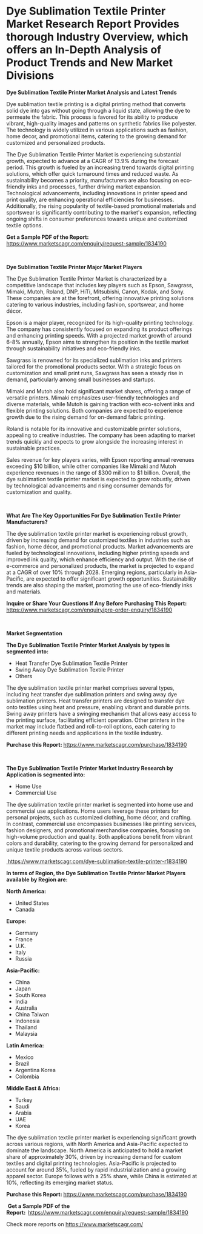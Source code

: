 <p><h1>Dye Sublimation Textile Printer Market Research Report Provides thorough Industry Overview, which offers an In-Depth Analysis of Product Trends and New Market Divisions</h1></p><p><strong>Dye Sublimation Textile Printer Market Analysis and Latest Trends</strong></p>
<p><p>Dye sublimation textile printing is a digital printing method that converts solid dye into gas without going through a liquid state, allowing the dye to permeate the fabric. This process is favored for its ability to produce vibrant, high-quality images and patterns on synthetic fabrics like polyester. The technology is widely utilized in various applications such as fashion, home decor, and promotional items, catering to the growing demand for customized and personalized products.</p><p>The Dye Sublimation Textile Printer Market is experiencing substantial growth, expected to advance at a CAGR of 13.9% during the forecast period. This growth is fueled by an increasing trend towards digital printing solutions, which offer quick turnaround times and reduced waste. As sustainability becomes a priority, manufacturers are also focusing on eco-friendly inks and processes, further driving market expansion. Technological advancements, including innovations in printer speed and print quality, are enhancing operational efficiencies for businesses. Additionally, the rising popularity of textile-based promotional materials and sportswear is significantly contributing to the market's expansion, reflecting ongoing shifts in consumer preferences towards unique and customized textile options.</p></p>
<p><strong>Get a Sample PDF of the Report:&nbsp;</strong> <a href="https://www.marketscagr.com/enquiry/request-sample/1834190?utm_campaign=1869&utm_medium=2&utm_source=Github&utm_content=ia&utm_term=22022025&utm_id=dye-sublimation-textile-printer">https://www.marketscagr.com/enquiry/request-sample/1834190</a></p>
<p>&nbsp;</p>
<p><strong>Dye Sublimation Textile Printer Major Market Players</strong></p>
<p><p>The Dye Sublimation Textile Printer Market is characterized by a competitive landscape that includes key players such as Epson, Sawgrass, Mimaki, Mutoh, Roland, DNP, HiTi, Mitsubishi, Canon, Kodak, and Sony. These companies are at the forefront, offering innovative printing solutions catering to various industries, including fashion, sportswear, and home décor.</p><p>Epson is a major player, recognized for its high-quality printing technology. The company has consistently focused on expanding its product offerings and enhancing printing speeds. With a projected market growth of around 6-8% annually, Epson aims to strengthen its position in the textile market through sustainability initiatives and eco-friendly inks.</p><p>Sawgrass is renowned for its specialized sublimation inks and printers tailored for the promotional products sector. With a strategic focus on customization and small print runs, Sawgrass has seen a steady rise in demand, particularly among small businesses and startups.</p><p>Mimaki and Mutoh also hold significant market shares, offering a range of versatile printers. Mimaki emphasizes user-friendly technologies and diverse materials, while Mutoh is gaining traction with eco-solvent inks and flexible printing solutions. Both companies are expected to experience growth due to the rising demand for on-demand fabric printing.</p><p>Roland is notable for its innovative and customizable printer solutions, appealing to creative industries. The company has been adapting to market trends quickly and expects to grow alongside the increasing interest in sustainable practices.</p><p>Sales revenue for key players varies, with Epson reporting annual revenues exceeding $10 billion, while other companies like Mimaki and Mutoh experience revenues in the range of $300 million to $1 billion. Overall, the dye sublimation textile printer market is expected to grow robustly, driven by technological advancements and rising consumer demands for customization and quality.</p></p>
<p>&nbsp;</p>
<p><strong>What Are The Key Opportunities For Dye Sublimation Textile Printer Manufacturers?</strong></p>
<p><p>The dye sublimation textile printer market is experiencing robust growth, driven by increasing demand for customized textiles in industries such as fashion, home décor, and promotional products. Market advancements are fueled by technological innovations, including higher printing speeds and improved ink quality, which enhance efficiency and output. With the rise of e-commerce and personalized products, the market is projected to expand at a CAGR of over 10% through 2028. Emerging regions, particularly in Asia-Pacific, are expected to offer significant growth opportunities. Sustainability trends are also shaping the market, promoting the use of eco-friendly inks and materials.</p></p>
<p><strong>Inquire or Share Your Questions If Any Before Purchasing This Report:</strong> <a href="https://www.marketscagr.com/enquiry/pre-order-enquiry/1834190?utm_campaign=1869&utm_medium=2&utm_source=Github&utm_content=ia&utm_term=22022025&utm_id=dye-sublimation-textile-printer">https://www.marketscagr.com/enquiry/pre-order-enquiry/1834190</a></p>
<p>&nbsp;</p>
<p><strong>Market Segmentation</strong></p>
<p><strong>The Dye Sublimation Textile Printer Market Analysis by types is segmented into:</strong></p>
<p><ul><li>Heat Transfer Dye Sublimation Textile Printer</li><li>Swing Away Dye Sublimation Textile Printer</li><li>Others</li></ul></p>
<p><p>The dye sublimation textile printer market comprises several types, including heat transfer dye sublimation printers and swing away dye sublimation printers. Heat transfer printers are designed to transfer dye onto textiles using heat and pressure, enabling vibrant and durable prints. Swing away printers have a swinging mechanism that allows easy access to the printing surface, facilitating efficient operation. Other printers in the market may include flatbed and roll-to-roll options, each catering to different printing needs and applications in the textile industry.</p></p>
<p><strong>Purchase this Report:&nbsp;</strong><a href="https://www.marketscagr.com/purchase/1834190?utm_campaign=1869&utm_medium=2&utm_source=Github&utm_content=ia&utm_term=22022025&utm_id=dye-sublimation-textile-printer">https://www.marketscagr.com/purchase/1834190</a></p>
<p>&nbsp;</p>
<p><strong>The Dye Sublimation Textile Printer Market Industry Research by Application is segmented into:</strong></p>
<p><ul><li>Home Use</li><li>Commercial Use</li></ul></p>
<p><p>The dye sublimation textile printer market is segmented into home use and commercial use applications. Home users leverage these printers for personal projects, such as customized clothing, home décor, and crafting. In contrast, commercial use encompasses businesses like printing services, fashion designers, and promotional merchandise companies, focusing on high-volume production and quality. Both applications benefit from vibrant colors and durability, catering to the growing demand for personalized and unique textile products across various sectors.</p></p>
<p><a href="https://www.marketscagr.com/dye-sublimation-textile-printer-r1834190?utm_campaign=1869&utm_medium=2&utm_source=Github&utm_content=ia&utm_term=22022025&utm_id=dye-sublimation-textile-printer">&nbsp;https://www.marketscagr.com/dye-sublimation-textile-printer-r1834190</a></p>
<p><strong>In terms of Region, the Dye Sublimation Textile Printer Market Players available by Region are:</strong></p>
<p>
    <p> <strong> North America: </strong>
        <ul>
            <li>United States</li>
            <li>Canada</li>
        </ul>
        </p> 
    <p> <strong> Europe: </strong>
        <ul>
            <li>Germany</li>
            <li>France</li>
            <li>U.K.</li>
            <li>Italy</li>
            <li>Russia</li>
        </ul>
        </p> 
    <p> <strong> Asia-Pacific: </strong>
        <ul>
            <li>China</li>
            <li>Japan</li>
            <li>South Korea</li>
            <li>India</li>
            <li>Australia</li>
            <li>China Taiwan</li>
            <li>Indonesia</li>
            <li>Thailand</li>
            <li>Malaysia</li>
        </ul>
        </p> 
    <p> <strong> Latin America: </strong>
        <ul>
            <li>Mexico</li>
            <li>Brazil</li>
            <li>Argentina Korea</li>
            <li>Colombia</li>
        </ul>
        </p> 
    <p> <strong> Middle East & Africa: </strong>
        <ul>
            <li>Turkey</li>
            <li>Saudi</li>
            <li>Arabia</li>
            <li>UAE</li>
            <li>Korea</li>
        </ul>
    </p>
    </p>
<p><p>The dye sublimation textile printer market is experiencing significant growth across various regions, with North America and Asia-Pacific expected to dominate the landscape. North America is anticipated to hold a market share of approximately 30%, driven by increasing demand for custom textiles and digital printing technologies. Asia-Pacific is projected to account for around 35%, fueled by rapid industrialization and a growing apparel sector. Europe follows with a 25% share, while China is estimated at 10%, reflecting its emerging market status.</p></p>
<p><strong>Purchase this Report: </strong><a href="https://www.marketscagr.com/purchase/1834190?utm_campaign=1869&utm_medium=2&utm_source=Github&utm_content=ia&utm_term=22022025&utm_id=dye-sublimation-textile-printer">https://www.marketscagr.com/purchase/1834190</a></p>
<p>&nbsp;<strong>Get a Sample PDF of the Report:&nbsp;&nbsp;</strong><a href="https://www.marketscagr.com/enquiry/request-sample/1834190?utm_campaign=1869&utm_medium=2&utm_source=Github&utm_content=ia&utm_term=22022025&utm_id=dye-sublimation-textile-printer">https://www.marketscagr.com/enquiry/request-sample/1834190</a></p>
<p><strong></strong></p>
<p>Check more reports on <a href="https://www.marketscagr.com/?utm_campaign=1869&utm_medium=2&utm_source=Github&utm_content=ia&utm_term=22022025&utm_id=dye-sublimation-textile-printer">https://www.marketscagr.com/</a></p>